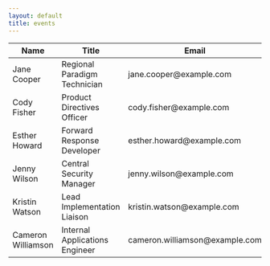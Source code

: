 ```yaml
---
layout: default
title: events
---
```


<div class="py-6">
  <div class="max-w-7xl mx-auto sm:px-6 lg:px-8">
    <div class="flex flex-col">
      <div class="-my-2 overflow-x-auto sm:-mx-6 lg:-mx-8">
        <div
          class="py-2 align-middle inline-block min-w-full sm:px-6 lg:px-8"
        >
          <div
            class="shadow overflow-hidden border-b border-gray-200 sm:rounded-lg"
          >
            <table class="min-w-full divide-y divide-gray-200">
              <thead class="bg-gray-50">
                <tr>
                  <th
                    scope="col"
                    class="px-6 py-3 text-left text-xs font-medium text-gray-500 uppercase tracking-wider"
                  >
                    Name
                  </th>
                  <th
                    scope="col"
                    class="px-6 py-3 text-left text-xs font-medium text-gray-500 uppercase tracking-wider"
                  >
                    Title
                  </th>
                  <th
                    scope="col"
                    class="px-6 py-3 text-left text-xs font-medium text-gray-500 uppercase tracking-wider"
                  >
                    Email
                  </th>
                  <th
                    scope="col"
                    class="px-6 py-3 text-left text-xs font-medium text-gray-500 uppercase tracking-wider"
                  >
                    Role
                  </th>
                  <th scope="col" class="relative px-6 py-3">
                    <span class="sr-only">Edit</span>
                  </th>
                </tr>
              </thead>
              <tbody x-max="2">
                <tr class="bg-white" x-description="Odd row">
                  <td
                    class="px-6 py-4 whitespace-nowrap text-sm font-medium text-gray-900"
                  >
                    Jane Cooper
                  </td>
                  <td
                    class="px-6 py-4 whitespace-nowrap text-sm text-gray-500"
                  >
                    Regional Paradigm Technician
                  </td>
                  <td
                    class="px-6 py-4 whitespace-nowrap text-sm text-gray-500"
                  >
                    jane.cooper@example.com
                  </td>
                  <td
                    class="px-6 py-4 whitespace-nowrap text-sm text-gray-500"
                  >
                    Admin
                  </td>
                  <td
                    class="px-6 py-4 whitespace-nowrap text-right text-sm font-medium"
                  >
                    <a
                      href="#"
                      class="text-indigo-600 hover:text-indigo-900"
                      >Edit</a
                    >
                  </td>
                </tr>
                <tr class="bg-gray-50" x-description="Even row">
                  <td
                    class="px-6 py-4 whitespace-nowrap text-sm font-medium text-gray-900"
                  >
                    Cody Fisher
                  </td>
                  <td
                    class="px-6 py-4 whitespace-nowrap text-sm text-gray-500"
                  >
                    Product Directives Officer
                  </td>
                  <td
                    class="px-6 py-4 whitespace-nowrap text-sm text-gray-500"
                  >
                    cody.fisher@example.com
                  </td>
                  <td
                    class="px-6 py-4 whitespace-nowrap text-sm text-gray-500"
                  >
                    Owner
                  </td>
                  <td
                    class="px-6 py-4 whitespace-nowrap text-right text-sm font-medium"
                  >
                    <a
                      href="#"
                      class="text-indigo-600 hover:text-indigo-900"
                      >Edit</a
                    >
                  </td>
                </tr>
                <tr class="bg-white" x-description="Odd row">
                  <td
                    class="px-6 py-4 whitespace-nowrap text-sm font-medium text-gray-900"
                  >
                    Esther Howard
                  </td>
                  <td
                    class="px-6 py-4 whitespace-nowrap text-sm text-gray-500"
                  >
                    Forward Response Developer
                  </td>
                  <td
                    class="px-6 py-4 whitespace-nowrap text-sm text-gray-500"
                  >
                    esther.howard@example.com
                  </td>
                  <td
                    class="px-6 py-4 whitespace-nowrap text-sm text-gray-500"
                  >
                    Member
                  </td>
                  <td
                    class="px-6 py-4 whitespace-nowrap text-right text-sm font-medium"
                  >
                    <a
                      href="#"
                      class="text-indigo-600 hover:text-indigo-900"
                      >Edit</a
                    >
                  </td>
                </tr>
                <tr class="bg-gray-50" x-description="Even row">
                  <td
                    class="px-6 py-4 whitespace-nowrap text-sm font-medium text-gray-900"
                  >
                    Jenny Wilson
                  </td>
                  <td
                    class="px-6 py-4 whitespace-nowrap text-sm text-gray-500"
                  >
                    Central Security Manager
                  </td>
                  <td
                    class="px-6 py-4 whitespace-nowrap text-sm text-gray-500"
                  >
                    jenny.wilson@example.com
                  </td>
                  <td
                    class="px-6 py-4 whitespace-nowrap text-sm text-gray-500"
                  >
                    Member
                  </td>
                  <td
                    class="px-6 py-4 whitespace-nowrap text-right text-sm font-medium"
                  >
                    <a
                      href="#"
                      class="text-indigo-600 hover:text-indigo-900"
                      >Edit</a
                    >
                  </td>
                </tr>
                <tr class="bg-white" x-description="Odd row">
                  <td
                    class="px-6 py-4 whitespace-nowrap text-sm font-medium text-gray-900"
                  >
                    Kristin Watson
                  </td>
                  <td
                    class="px-6 py-4 whitespace-nowrap text-sm text-gray-500"
                  >
                    Lead Implementation Liaison
                  </td>
                  <td
                    class="px-6 py-4 whitespace-nowrap text-sm text-gray-500"
                  >
                    kristin.watson@example.com
                  </td>
                  <td
                    class="px-6 py-4 whitespace-nowrap text-sm text-gray-500"
                  >
                    Admin
                  </td>
                  <td
                    class="px-6 py-4 whitespace-nowrap text-right text-sm font-medium"
                  >
                    <a
                      href="#"
                      class="text-indigo-600 hover:text-indigo-900"
                      >Edit</a
                    >
                  </td>
                </tr>
                <tr class="bg-gray-50" x-description="Even row">
                  <td
                    class="px-6 py-4 whitespace-nowrap text-sm font-medium text-gray-900"
                  >
                    Cameron Williamson
                  </td>
                  <td
                    class="px-6 py-4 whitespace-nowrap text-sm text-gray-500"
                  >
                    Internal Applications Engineer
                  </td>
                  <td
                    class="px-6 py-4 whitespace-nowrap text-sm text-gray-500"
                  >
                    cameron.williamson@example.com
                  </td>
                  <td
                    class="px-6 py-4 whitespace-nowrap text-sm text-gray-500"
                  >
                    Member
                  </td>
                  <td
                    class="px-6 py-4 whitespace-nowrap text-right text-sm font-medium"
                  >
                    <a
                      href="#"
                      class="text-indigo-600 hover:text-indigo-900"
                      >Edit</a
                    >
                  </td>
                </tr>
              </tbody>
            </table>
          </div>
        </div>
      </div>
    </div>
  </div>
</div>
